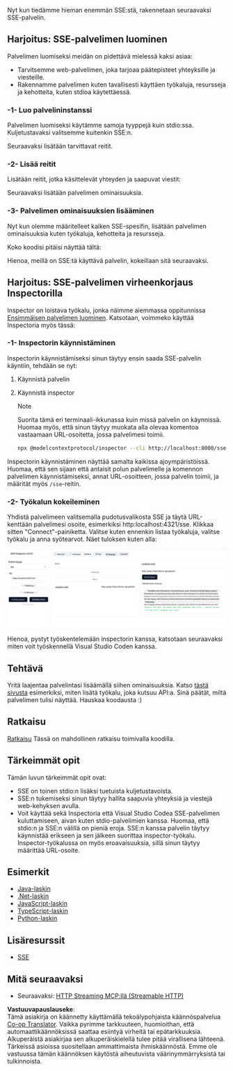 <!--
CO_OP_TRANSLATOR_METADATA:
{
  "original_hash": "d90ca3d326c48fab2ac0ebd3a9876f59",
  "translation_date": "2025-07-04T17:51:45+00:00",
  "source_file": "03-GettingStarted/05-sse-server/README.md",
  "language_code": "fi"
}
-->
Nyt kun tiedämme hieman enemmän SSE:stä, rakennetaan seuraavaksi SSE-palvelin.

## Harjoitus: SSE-palvelimen luominen

Palvelimen luomiseksi meidän on pidettävä mielessä kaksi asiaa:

- Tarvitsemme web-palvelimen, joka tarjoaa päätepisteet yhteyksille ja viesteille.
- Rakennamme palvelimen kuten tavallisesti käyttäen työkaluja, resursseja ja kehotteita, kuten stdioa käytettäessä.

### -1- Luo palvelininstanssi

Palvelimen luomiseksi käytämme samoja tyyppejä kuin stdio:ssa. Kuljetustavaksi valitsemme kuitenkin SSE:n.

Seuraavaksi lisätään tarvittavat reitit.

### -2- Lisää reitit

Lisätään reitit, jotka käsittelevät yhteyden ja saapuvat viestit:

Seuraavaksi lisätään palvelimen ominaisuuksia.

### -3- Palvelimen ominaisuuksien lisääminen

Nyt kun olemme määritelleet kaiken SSE-spesifin, lisätään palvelimen ominaisuuksia kuten työkaluja, kehotteita ja resursseja.

Koko koodisi pitäisi näyttää tältä:

Hienoa, meillä on SSE:tä käyttävä palvelin, kokeillaan sitä seuraavaksi.

## Harjoitus: SSE-palvelimen virheenkorjaus Inspectorilla

Inspector on loistava työkalu, jonka näimme aiemmassa oppitunnissa [Ensimmäisen palvelimen luominen](/03-GettingStarted/01-first-server/README.md). Katsotaan, voimmeko käyttää Inspectoria myös tässä:

### -1- Inspectorin käynnistäminen

Inspectorin käynnistämiseksi sinun täytyy ensin saada SSE-palvelin käyntiin, tehdään se nyt:

1. Käynnistä palvelin

1. Käynnistä inspector

    > [!NOTE]
    > Suorita tämä eri terminaali-ikkunassa kuin missä palvelin on käynnissä. Huomaa myös, että sinun täytyy muokata alla olevaa komentoa vastaamaan URL-osoitetta, jossa palvelimesi toimii.

    ```sh
    npx @modelcontextprotocol/inspector --cli http://localhost:8000/sse --method tools/list
    ```

Inspectorin käynnistäminen näyttää samalta kaikissa ajoympäristöissä. Huomaa, että sen sijaan että antaisit polun palvelimelle ja komennon palvelimen käynnistämiseksi, annat URL-osoitteen, jossa palvelin toimii, ja määrität myös `/sse`-reitin.

### -2- Työkalun kokeileminen

Yhdistä palvelimeen valitsemalla pudotusvalikosta SSE ja täytä URL-kenttään palvelimesi osoite, esimerkiksi http:localhost:4321/sse. Klikkaa sitten "Connect"-painiketta. Valitse kuten ennenkin listaa työkaluja, valitse työkalu ja anna syötearvot. Näet tuloksen kuten alla:

![SSE-palvelin käynnissä inspectorissa](../../../../translated_images/sse-inspector.d86628cc597b8fae807a31d3d6837842f5f9ee1bcc6101013fa0c709c96029ad.fi.png)

Hienoa, pystyt työskentelemään inspectorin kanssa, katsotaan seuraavaksi miten voit työskennellä Visual Studio Coden kanssa.

## Tehtävä

Yritä laajentaa palvelintasi lisäämällä siihen ominaisuuksia. Katso [tästä sivusta](https://api.chucknorris.io/) esimerkiksi, miten lisätä työkalu, joka kutsuu API:a. Sinä päätät, miltä palvelimen tulisi näyttää. Hauskaa koodausta :)

## Ratkaisu

[Ratkaisu](./solution/README.md) Tässä on mahdollinen ratkaisu toimivalla koodilla.

## Tärkeimmät opit

Tämän luvun tärkeimmät opit ovat:

- SSE on toinen stdio:n lisäksi tuetuista kuljetustavoista.
- SSE:n tukemiseksi sinun täytyy hallita saapuvia yhteyksiä ja viestejä web-kehyksen avulla.
- Voit käyttää sekä Inspectoria että Visual Studio Codea SSE-palvelimen kuluttamiseen, aivan kuten stdio-palvelimien kanssa. Huomaa, että stdio:n ja SSE:n välillä on pieniä eroja. SSE:n kanssa palvelin täytyy käynnistää erikseen ja sen jälkeen suorittaa inspector-työkalu. Inspector-työkalussa on myös eroavaisuuksia, sillä sinun täytyy määrittää URL-osoite.

## Esimerkit

- [Java-laskin](../samples/java/calculator/README.md)
- [.Net-laskin](../../../../03-GettingStarted/samples/csharp)
- [JavaScript-laskin](../samples/javascript/README.md)
- [TypeScript-laskin](../samples/typescript/README.md)
- [Python-laskin](../../../../03-GettingStarted/samples/python)

## Lisäresurssit

- [SSE](https://developer.mozilla.org/en-US/docs/Web/API/Server-sent_events)

## Mitä seuraavaksi

- Seuraavaksi: [HTTP Streaming MCP:llä (Streamable HTTP)](../06-http-streaming/README.md)

**Vastuuvapauslauseke**:  
Tämä asiakirja on käännetty käyttämällä tekoälypohjaista käännöspalvelua [Co-op Translator](https://github.com/Azure/co-op-translator). Vaikka pyrimme tarkkuuteen, huomioithan, että automaattikäännöksissä saattaa esiintyä virheitä tai epätarkkuuksia. Alkuperäistä asiakirjaa sen alkuperäiskielellä tulee pitää virallisena lähteenä. Tärkeissä asioissa suositellaan ammattimaista ihmiskäännöstä. Emme ole vastuussa tämän käännöksen käytöstä aiheutuvista väärinymmärryksistä tai tulkinnoista.